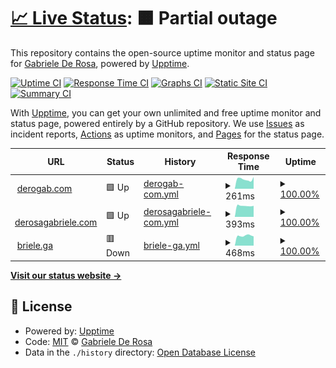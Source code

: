 # [📈 Live Status](https://status.derogab.com): <!--live status--> **🟧 Partial outage**

This repository contains the open-source uptime monitor and status page for [Gabriele De Rosa](https://derogab.com), powered by [Upptime](https://github.com/upptime/upptime).

[![Uptime CI](https://github.com/derogab/status/workflows/Uptime%20CI/badge.svg)](https://github.com/derogab/status/actions?query=workflow%3A%22Uptime+CI%22)
[![Response Time CI](https://github.com/derogab/status/workflows/Response%20Time%20CI/badge.svg)](https://github.com/derogab/status/actions?query=workflow%3A%22Response+Time+CI%22)
[![Graphs CI](https://github.com/derogab/status/workflows/Graphs%20CI/badge.svg)](https://github.com/derogab/status/actions?query=workflow%3A%22Graphs+CI%22)
[![Static Site CI](https://github.com/derogab/status/workflows/Static%20Site%20CI/badge.svg)](https://github.com/derogab/status/actions?query=workflow%3A%22Static+Site+CI%22)
[![Summary CI](https://github.com/derogab/status/workflows/Summary%20CI/badge.svg)](https://github.com/derogab/status/actions?query=workflow%3A%22Summary+CI%22)

With [Upptime](https://upptime.js.org), you can get your own unlimited and free uptime monitor and status page, powered entirely by a GitHub repository. We use [Issues](https://github.com/derogab/status/issues) as incident reports, [Actions](https://github.com/derogab/status/actions) as uptime monitors, and [Pages](https://status.derogab.com) for the status page.

<!--start: status pages-->
<!-- This summary is generated by Upptime (https://github.com/upptime/upptime) -->
<!-- Do not edit this manually, your changes will be overwritten -->
<!-- prettier-ignore -->
| URL | Status | History | Response Time | Uptime |
| --- | ------ | ------- | ------------- | ------ |
| <img alt="" src="https://favicons.githubusercontent.com/derogab.com" height="13"> [derogab.com](https://derogab.com) | 🟩 Up | [derogab-com.yml](https://github.com/derogab/status/commits/HEAD/history/derogab-com.yml) | <details><summary><img alt="Response time graph" src="./graphs/derogab-com/response-time-week.png" height="20"> 261ms</summary><br><a href="https://status.derogab.com/history/derogab-com"><img alt="Response time 374" src="https://img.shields.io/endpoint?url=https%3A%2F%2Fraw.githubusercontent.com%2Fderogab%2Fstatus%2FHEAD%2Fapi%2Fderogab-com%2Fresponse-time.json"></a><br><a href="https://status.derogab.com/history/derogab-com"><img alt="24-hour response time 324" src="https://img.shields.io/endpoint?url=https%3A%2F%2Fraw.githubusercontent.com%2Fderogab%2Fstatus%2FHEAD%2Fapi%2Fderogab-com%2Fresponse-time-day.json"></a><br><a href="https://status.derogab.com/history/derogab-com"><img alt="7-day response time 261" src="https://img.shields.io/endpoint?url=https%3A%2F%2Fraw.githubusercontent.com%2Fderogab%2Fstatus%2FHEAD%2Fapi%2Fderogab-com%2Fresponse-time-week.json"></a><br><a href="https://status.derogab.com/history/derogab-com"><img alt="30-day response time 396" src="https://img.shields.io/endpoint?url=https%3A%2F%2Fraw.githubusercontent.com%2Fderogab%2Fstatus%2FHEAD%2Fapi%2Fderogab-com%2Fresponse-time-month.json"></a><br><a href="https://status.derogab.com/history/derogab-com"><img alt="1-year response time 374" src="https://img.shields.io/endpoint?url=https%3A%2F%2Fraw.githubusercontent.com%2Fderogab%2Fstatus%2FHEAD%2Fapi%2Fderogab-com%2Fresponse-time-year.json"></a></details> | <details><summary><a href="https://status.derogab.com/history/derogab-com">100.00%</a></summary><a href="https://status.derogab.com/history/derogab-com"><img alt="All-time uptime 100.00%" src="https://img.shields.io/endpoint?url=https%3A%2F%2Fraw.githubusercontent.com%2Fderogab%2Fstatus%2FHEAD%2Fapi%2Fderogab-com%2Fuptime.json"></a><br><a href="https://status.derogab.com/history/derogab-com"><img alt="24-hour uptime 100.00%" src="https://img.shields.io/endpoint?url=https%3A%2F%2Fraw.githubusercontent.com%2Fderogab%2Fstatus%2FHEAD%2Fapi%2Fderogab-com%2Fuptime-day.json"></a><br><a href="https://status.derogab.com/history/derogab-com"><img alt="7-day uptime 100.00%" src="https://img.shields.io/endpoint?url=https%3A%2F%2Fraw.githubusercontent.com%2Fderogab%2Fstatus%2FHEAD%2Fapi%2Fderogab-com%2Fuptime-week.json"></a><br><a href="https://status.derogab.com/history/derogab-com"><img alt="30-day uptime 100.00%" src="https://img.shields.io/endpoint?url=https%3A%2F%2Fraw.githubusercontent.com%2Fderogab%2Fstatus%2FHEAD%2Fapi%2Fderogab-com%2Fuptime-month.json"></a><br><a href="https://status.derogab.com/history/derogab-com"><img alt="1-year uptime 100.00%" src="https://img.shields.io/endpoint?url=https%3A%2F%2Fraw.githubusercontent.com%2Fderogab%2Fstatus%2FHEAD%2Fapi%2Fderogab-com%2Fuptime-year.json"></a></details>
| <img alt="" src="https://favicons.githubusercontent.com/derosagabriele.com" height="13"> [derosagabriele.com](https://derosagabriele.com) | 🟩 Up | [derosagabriele-com.yml](https://github.com/derogab/status/commits/HEAD/history/derosagabriele-com.yml) | <details><summary><img alt="Response time graph" src="./graphs/derosagabriele-com/response-time-week.png" height="20"> 393ms</summary><br><a href="https://status.derogab.com/history/derosagabriele-com"><img alt="Response time 549" src="https://img.shields.io/endpoint?url=https%3A%2F%2Fraw.githubusercontent.com%2Fderogab%2Fstatus%2FHEAD%2Fapi%2Fderosagabriele-com%2Fresponse-time.json"></a><br><a href="https://status.derogab.com/history/derosagabriele-com"><img alt="24-hour response time 392" src="https://img.shields.io/endpoint?url=https%3A%2F%2Fraw.githubusercontent.com%2Fderogab%2Fstatus%2FHEAD%2Fapi%2Fderosagabriele-com%2Fresponse-time-day.json"></a><br><a href="https://status.derogab.com/history/derosagabriele-com"><img alt="7-day response time 393" src="https://img.shields.io/endpoint?url=https%3A%2F%2Fraw.githubusercontent.com%2Fderogab%2Fstatus%2FHEAD%2Fapi%2Fderosagabriele-com%2Fresponse-time-week.json"></a><br><a href="https://status.derogab.com/history/derosagabriele-com"><img alt="30-day response time 492" src="https://img.shields.io/endpoint?url=https%3A%2F%2Fraw.githubusercontent.com%2Fderogab%2Fstatus%2FHEAD%2Fapi%2Fderosagabriele-com%2Fresponse-time-month.json"></a><br><a href="https://status.derogab.com/history/derosagabriele-com"><img alt="1-year response time 549" src="https://img.shields.io/endpoint?url=https%3A%2F%2Fraw.githubusercontent.com%2Fderogab%2Fstatus%2FHEAD%2Fapi%2Fderosagabriele-com%2Fresponse-time-year.json"></a></details> | <details><summary><a href="https://status.derogab.com/history/derosagabriele-com">100.00%</a></summary><a href="https://status.derogab.com/history/derosagabriele-com"><img alt="All-time uptime 99.81%" src="https://img.shields.io/endpoint?url=https%3A%2F%2Fraw.githubusercontent.com%2Fderogab%2Fstatus%2FHEAD%2Fapi%2Fderosagabriele-com%2Fuptime.json"></a><br><a href="https://status.derogab.com/history/derosagabriele-com"><img alt="24-hour uptime 100.00%" src="https://img.shields.io/endpoint?url=https%3A%2F%2Fraw.githubusercontent.com%2Fderogab%2Fstatus%2FHEAD%2Fapi%2Fderosagabriele-com%2Fuptime-day.json"></a><br><a href="https://status.derogab.com/history/derosagabriele-com"><img alt="7-day uptime 100.00%" src="https://img.shields.io/endpoint?url=https%3A%2F%2Fraw.githubusercontent.com%2Fderogab%2Fstatus%2FHEAD%2Fapi%2Fderosagabriele-com%2Fuptime-week.json"></a><br><a href="https://status.derogab.com/history/derosagabriele-com"><img alt="30-day uptime 99.42%" src="https://img.shields.io/endpoint?url=https%3A%2F%2Fraw.githubusercontent.com%2Fderogab%2Fstatus%2FHEAD%2Fapi%2Fderosagabriele-com%2Fuptime-month.json"></a><br><a href="https://status.derogab.com/history/derosagabriele-com"><img alt="1-year uptime 99.81%" src="https://img.shields.io/endpoint?url=https%3A%2F%2Fraw.githubusercontent.com%2Fderogab%2Fstatus%2FHEAD%2Fapi%2Fderosagabriele-com%2Fuptime-year.json"></a></details>
| <img alt="" src="https://favicons.githubusercontent.com/briele.ga" height="13"> [briele.ga](https://briele.ga) | 🟥 Down | [briele-ga.yml](https://github.com/derogab/status/commits/HEAD/history/briele-ga.yml) | <details><summary><img alt="Response time graph" src="./graphs/briele-ga/response-time-week.png" height="20"> 468ms</summary><br><a href="https://status.derogab.com/history/briele-ga"><img alt="Response time 1354" src="https://img.shields.io/endpoint?url=https%3A%2F%2Fraw.githubusercontent.com%2Fderogab%2Fstatus%2FHEAD%2Fapi%2Fbriele-ga%2Fresponse-time.json"></a><br><a href="https://status.derogab.com/history/briele-ga"><img alt="24-hour response time 439" src="https://img.shields.io/endpoint?url=https%3A%2F%2Fraw.githubusercontent.com%2Fderogab%2Fstatus%2FHEAD%2Fapi%2Fbriele-ga%2Fresponse-time-day.json"></a><br><a href="https://status.derogab.com/history/briele-ga"><img alt="7-day response time 468" src="https://img.shields.io/endpoint?url=https%3A%2F%2Fraw.githubusercontent.com%2Fderogab%2Fstatus%2FHEAD%2Fapi%2Fbriele-ga%2Fresponse-time-week.json"></a><br><a href="https://status.derogab.com/history/briele-ga"><img alt="30-day response time 859" src="https://img.shields.io/endpoint?url=https%3A%2F%2Fraw.githubusercontent.com%2Fderogab%2Fstatus%2FHEAD%2Fapi%2Fbriele-ga%2Fresponse-time-month.json"></a><br><a href="https://status.derogab.com/history/briele-ga"><img alt="1-year response time 1354" src="https://img.shields.io/endpoint?url=https%3A%2F%2Fraw.githubusercontent.com%2Fderogab%2Fstatus%2FHEAD%2Fapi%2Fbriele-ga%2Fresponse-time-year.json"></a></details> | <details><summary><a href="https://status.derogab.com/history/briele-ga">100.00%</a></summary><a href="https://status.derogab.com/history/briele-ga"><img alt="All-time uptime 95.19%" src="https://img.shields.io/endpoint?url=https%3A%2F%2Fraw.githubusercontent.com%2Fderogab%2Fstatus%2FHEAD%2Fapi%2Fbriele-ga%2Fuptime.json"></a><br><a href="https://status.derogab.com/history/briele-ga"><img alt="24-hour uptime 100.00%" src="https://img.shields.io/endpoint?url=https%3A%2F%2Fraw.githubusercontent.com%2Fderogab%2Fstatus%2FHEAD%2Fapi%2Fbriele-ga%2Fuptime-day.json"></a><br><a href="https://status.derogab.com/history/briele-ga"><img alt="7-day uptime 100.00%" src="https://img.shields.io/endpoint?url=https%3A%2F%2Fraw.githubusercontent.com%2Fderogab%2Fstatus%2FHEAD%2Fapi%2Fbriele-ga%2Fuptime-week.json"></a><br><a href="https://status.derogab.com/history/briele-ga"><img alt="30-day uptime 95.18%" src="https://img.shields.io/endpoint?url=https%3A%2F%2Fraw.githubusercontent.com%2Fderogab%2Fstatus%2FHEAD%2Fapi%2Fbriele-ga%2Fuptime-month.json"></a><br><a href="https://status.derogab.com/history/briele-ga"><img alt="1-year uptime 95.19%" src="https://img.shields.io/endpoint?url=https%3A%2F%2Fraw.githubusercontent.com%2Fderogab%2Fstatus%2FHEAD%2Fapi%2Fbriele-ga%2Fuptime-year.json"></a></details>

<!--end: status pages-->

[**Visit our status website →**](https://status.derogab.com)

## 📄 License

- Powered by: [Upptime](https://github.com/upptime/upptime)
- Code: [MIT](./LICENSE) © [Gabriele De Rosa](https://derogab.com)
- Data in the `./history` directory: [Open Database License](https://opendatacommons.org/licenses/odbl/1-0/)
